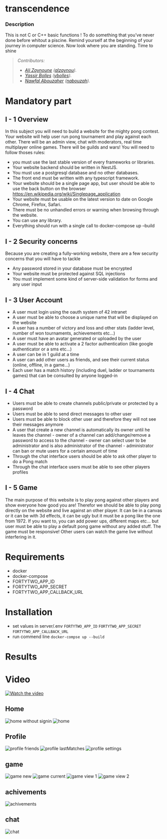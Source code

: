 # transcendence

### <strong>Description</strong>

This is not C or C++ basic functions ! To do something that you’ve never
done before whitout a piscine. Remind yourself at the beginning of your journey in
computer science. Now look where you are standing. Time to shine

> _Contributors:<br>_
>
> -   _<a href="https://github.com/alizaynoune">Ali Zaynoune</a> (<a href="https://profile.intra.42.fr/users/alzaynou">alzaynou</a>).<br>_
> -   _<a href="https://github.com/Ysrbolles">Yassir Bolles</a> (<a href="https://profile.intra.42.fr/users/ybolles">ybolles</a>)._
> -   _<a href="https://github.com/83wid">Nawfal Abouzaher</a> (<a href="https://profile.intra.42.fr/users/nabouzah">nabouzah</a>).<br>_

<!-- <p align="center">
  <img alt="war" src="https://user-images.githubusercontent.com/45235527/139450481-561e3ae8-f843-4d52-8d32-f36f4afca31e.gif" />
</p> -->

# Mandatory part

## I - 1 Overview

In this subject you will need to build a website for the mighty pong contest.
Your website will help user run pong tournament and play against each other.
There will be an admin view, chat with moderators, real time multiplayer online
games.
There will be guilds and wars!
You will need to follow thoses rules:

-   you must use the last stable version of every frameworks or libraries.
-   Your website backend should be written in NestJS.
-   You must use a postgresql database and no other databases.
-   The front end must be written with any typescript framework.
-   Your website should be a single page app, but user should be able to use the back
    button on the browser https://en.wikipedia.org/wiki/Singlepage_application
-   Your website must be usable on the latest version to date on Google Chrome,
    Firefox, Safari.
-   There must be no unhandled errors or warning when browsing through the website.
-   You can use any library.
-   Everything should run with a single call to docker-compose up –build

## I - 2 Security concerns

Because you are creating a fully-working website, there are a few security concerns that
you will have to tackle

-   Any password stored in your database must be encrypted
-   Your website must be protected against SQL injections
-   You must implement some kind of server-side validation for forms and any user
    input

## I - 3 User Account

-   A user must login using the oauth system of 42 intranet
-   A user must be able to choose a unique name that will be displayed on the website
-   A user has a number of victory and loss and other stats (ladder level, number of
    won tournaments, achievements etc...)
-   A user must have an avatar generated or uploaded by the user
-   A user must be able to activate a 2 factor authentication (like google authenticator
    or a sms etc...)
-   A user can be in 1 guild at a time
-   A user can add other users as friends, and see their current status (online, offline,
    in a game...)
-   Each user has a match history (including duel, ladder or tournaments games) that
    can be consulted by anyone logged-in

## I - 4 Chat

-   Users must be able to create channels public/private or protected by a password
-   Users must be able to send direct messages to other user
-   Users must be able to block other user and therefore they will not see their messages
    anymore
-   A user that create a new channel is automatically its owner until he leaves the
    channel - owner of a channel can add/change/remove a password to access to the channel - owner can select user to be administrator and is also administrator of the
    channel - administrator can ban or mute users for a certain amount of time
-   Through the chat interface users should be able to ask other player to do a Pong
    match
-   Through the chat interface users must be able to see other players profiles

## I - 5 Game

The main purpose of this website is to play pong against other players and show everyone
how good you are!
Therefor we should be able to play pong directly on the website and live against an
other player.
It can be in a canvas or it can be with 3d effects, it can be ugly but it must be a pong
like the one from 1972.
If you want to, you can add power ups, different maps etc... but user must be able to
play a default pong game without any added stuff.
The game must be responsive!
Other users can watch the game live without interfering in it.

# Requirements

-   docker
-   docker-compose
-   FORTYTWO_APP_ID
-   FORTYTWO_APP_SECRET
-   FORTYTWO_APP_CALLBACK_URL

# Installation

-   set values in server/.env
    `FORTYTWO_APP_ID`
    `FORTYTWO_APP_SECRET`
    `FORTYTWO_APP_CALLBACK_URL`
-   run commend line
    `docker-compse up --build`

# Results

# Video

[![Watch the video](https://github.com/alizaynoune/ft_transcendence/blob/main/screenshots/YouTube_play_button_icon.png?raw=true)](https://www.youtube.com/watch?v=optbXpKvQuk&t=14s&ab_channel=alizaynoune)

## Home

![home without signin](https://github.com/alizaynoune/ft_transcendence/blob/main/screenshots/home1.png?raw=true)
![home](https://github.com/alizaynoune/ft_transcendence/blob/main/screenshots/home2.png?raw=true)

## Profile

![profile friends](https://github.com/alizaynoune/ft_transcendence/blob/main/screenshots/profileFriends.png?raw=true)
![profile lastMatches](https://github.com/alizaynoune/ft_transcendence/blob/main/screenshots/profileLastMatches.png?raw=true)
![profile settings](https://github.com/alizaynoune/ft_transcendence/blob/main/screenshots/profileSettings.png?raw=true)

## game

![game new](https://github.com/alizaynoune/ft_transcendence/blob/main/screenshots/newGame.png?raw=true)
![game current](https://github.com/alizaynoune/ft_transcendence/blob/main/screenshots/currentGame.png?raw=true)
![game view 1](https://github.com/alizaynoune/ft_transcendence/blob/main/screenshots/game.png?raw=true)
![game view 2](https://github.com/alizaynoune/ft_transcendence/blob/main/screenshots/game2.png?raw=true)

## achivements

![achivements](https://github.com/alizaynoune/ft_transcendence/blob/main/screenshots/achivements.png?raw=true)

## chat

![chat](https://github.com/alizaynoune/ft_transcendence/blob/main/screenshots/chat.png?raw=true)
